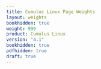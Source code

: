 ```yaml
---
title: Cumulus Linux Page Weights
layout: weights
bookhidden: true
weight: 999
product: Cumulus Linux
version: "4.1"
bookhidden: true
pdfhidden: true
draft: true
---
```


